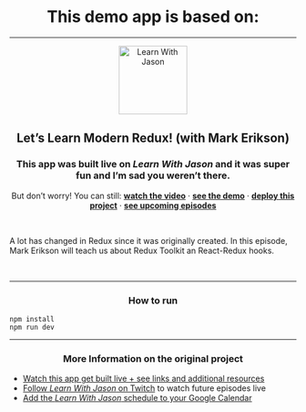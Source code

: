
<h1 align="center">
  This demo app is based on:
</h1>
<hr />
<p align="center">
  <a href="https://www.learnwithjason.dev">
    <img src="https://res.cloudinary.com/jlengstorf/image/upload/q_auto,f_auto,w_240/v1579281727/lwj/learnwithjason.png" alt="Learn With Jason" width="120" />
  </a>
</p>
<h2 align="center">
  Let’s Learn Modern Redux! (with Mark Erikson)
</h2>
<h3 align="center">
  This app was built live on <em>Learn With Jason</em> and it was super fun and I’m sad you weren’t there.
</h3>
<p align="center">
  But don’t worry! You can still: 
  <a href="https://www.learnwithjason.dev/let-s-learn-modern-redux"><strong>watch the video</strong></a> · 
  <a href="https://lets-learn-redux-toolkit.netlify.app"><strong>see the demo</strong></a> · 
  <a href="https://app.netlify.com/start/deploy?repository=https://github.com/learnwithjason/lets-learn-redux-toolkit&utm_source=learnwithjason&utm_medium=github&utm_campaign=devex"><strong>deploy this project</strong></a> · 
  <a href="https://jason.af/lwj/schedule"><strong>see upcoming episodes</strong></a>
</p>

&nbsp;

A lot has changed in Redux since it was originally created. In this episode, Mark Erikson will teach us about Redux Toolkit an React-Redux hooks.

&nbsp;

<hr />
<h3 align="center">
    How to run
</h3>

```
npm install
npm run dev
```
<hr />
<h3 align="center">
    More Information on the original project
</h3>

- [Watch this app get built live + see links and additional resources][episode]
- [Follow _Learn With Jason_ on Twitch][twitch] to watch future episodes live
- [Add the _Learn With Jason_ schedule to your Google Calendar][cal]


[episode]: https://www.learnwithjason.dev/let-s-learn-modern-redux
[twitch]: https://jason.af/twitch
[cal]: https://jason.af/lwj/cal
